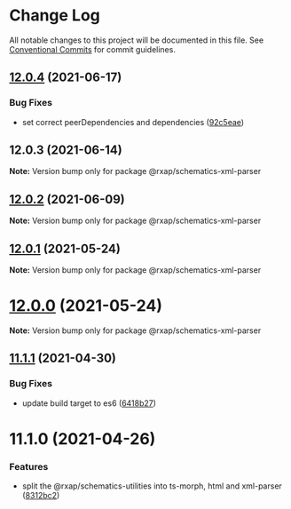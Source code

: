 # Change Log

All notable changes to this project will be documented in this file.
See [Conventional Commits](https://conventionalcommits.org) for commit guidelines.

## [12.0.4](https://gitlab.com/rxap/packages/compare/@rxap/schematics-xml-parser@12.0.3...@rxap/schematics-xml-parser@12.0.4) (2021-06-17)


### Bug Fixes

* set correct peerDependencies and dependencies ([92c5eae](https://gitlab.com/rxap/packages/commit/92c5eae7eb84c65381ed005da1900ce5f0ce80a3))





## 12.0.3 (2021-06-14)

**Note:** Version bump only for package @rxap/schematics-xml-parser





## [12.0.2](https://gitlab.com/rxap/packages/compare/@rxap/schematics-xml-parser@11.1.2...@rxap/schematics-xml-parser@12.0.2) (2021-06-09)

**Note:** Version bump only for package @rxap/schematics-xml-parser





## [12.0.1](https://gitlab.com/rxap/packages/compare/@rxap/schematics-xml-parser@12.0.0...@rxap/schematics-xml-parser@12.0.1) (2021-05-24)

**Note:** Version bump only for package @rxap/schematics-xml-parser





# [12.0.0](https://gitlab.com/rxap/packages/compare/@rxap/schematics-xml-parser@11.1.1...@rxap/schematics-xml-parser@12.0.0) (2021-05-24)

**Note:** Version bump only for package @rxap/schematics-xml-parser





## [11.1.1](https://gitlab.com/rxap/packages/compare/@rxap/schematics-xml-parser@11.1.0...@rxap/schematics-xml-parser@11.1.1) (2021-04-30)


### Bug Fixes

* update build target to es6 ([6418b27](https://gitlab.com/rxap/packages/commit/6418b27af301db0c794bb584504d786ad20cfe8c))





# 11.1.0 (2021-04-26)


### Features

* split the @rxap/schematics-utilities into ts-morph, html and xml-parser ([8312bc2](https://gitlab.com/rxap/packages/commit/8312bc2c11d1b15e57185726b62d3b80acf135f9))
